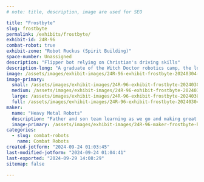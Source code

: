 ```yaml
---
# note: title, description, image are used for SEO

title: "Frostbyte"
slug: frostbyte
permalink: /exhibits/frostbyte/
exhibit-id: 24R-96
combat-robot: true
exhibit-zone: "Robot Ruckus (Spirit Building)"
space-number: Unassigned
description: "Flipper bot relying on Christian's driving skills"
description-long: "A graduate of the Witch Doctor robotics camp, the love of combat robotics was born."
image: /assets/images/exhibit-images/24R-96-exhibit-frostbyte-20240304-210708-large.jpg
image-primary: 
  small: /assets/images/exhibit-images/24R-96-exhibit-frostbyte-20240304-210708-small.jpg
  medium: /assets/images/exhibit-images/24R-96-exhibit-frostbyte-20240304-210708-medium.jpg
  large: /assets/images/exhibit-images/24R-96-exhibit-frostbyte-20240304-210708-large.jpg
  full: /assets/images/exhibit-images/24R-96-exhibit-frostbyte-20240304-210708-full.jpg
maker: 
  name: "Heavy Metal Robots"
  description: "Father and son team learning as we go and making great friends along the way"
  image-primary: /assets/images/exhibit-images/24R-96-maker-frostbyte-heavy-metal-robots-logo-medium.png
categories: 
  - slug: combat-robots
    name: Combat Robots
created-jotform: "2024-09-24 01:03:45"
last-modified-jotform: "2024-09-24 01:04:41"
last-exported: "2024-09-29 14:08:29"
sitemap: false

---
```

